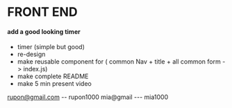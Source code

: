 # FRONT END 

#### add a good looking timer
- timer (simple but good)
- re-design
- make reusable component for ( common Nav + title + all common form -> index.js)
- make complete README
- make 5 min present video


rupon@gmail.com -- rupon1000
mia@gmail --- mia1000